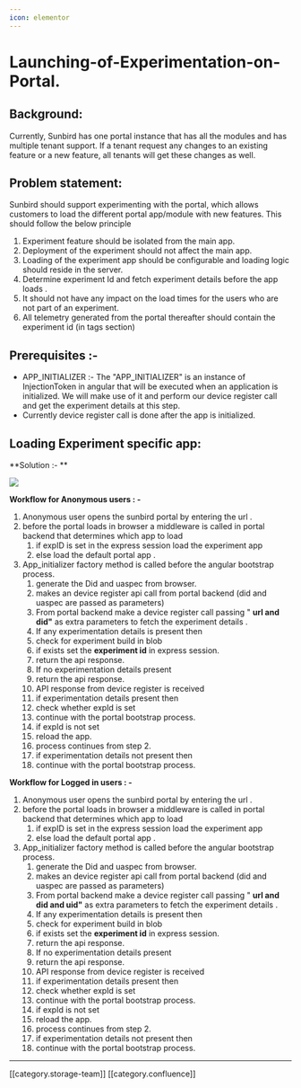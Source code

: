 ```yaml
---
icon: elementor
---
```


# Launching-of-Experimentation-on-Portal.

## Background:&#x20;

Currently, Sunbird has one portal instance that has all the modules and has multiple tenant support. If a tenant request any changes to an existing feature or a new feature, all tenants will get these changes as well.

## Problem statement:

Sunbird should support experimenting with the portal, which allows customers to load the different portal app/module with new features. This should follow the below principle

1. Experiment feature should be isolated from the main app.
2. Deployment of the experiment should not affect the main app.
3. Loading of the experiment app should be configurable and loading logic should reside in the server.
4. Determine experiment Id  and fetch experiment details before the app loads .
5. It should not have any impact on the load times for the users who are not part of an experiment.
6. All telemetry generated from the portal thereafter should contain the experiment id (in tags section)

## Prerequisites :-&#x20;

* APP\_INITIALIZER :- The "APP\_INITIALIZER" is an instance of InjectionToken in angular that  will be executed when an application is initialized. We will make use of it and perform our device register call and get the experiment details at this step.
* Currently device register call is done after the app is initialized.

## Loading Experiment specific app:

\*\*Solution :- \*\*

![](<../../../../.gitbook/assets/Untitled Diagram (1) (1) (1) (2).jpg>)

**Workflow for Anonymous users  : -**

1. Anonymous user opens the sunbird portal by entering the url .
2. before the portal loads in browser a middleware is called in portal backend that determines which app to load
   1. if expID is set in the express session load the experiment app
   2. else load the default portal app .
3. App\_initializer factory method is called before the angular bootstrap process.
   1. generate the Did and uaspec from browser.&#x20;
   2. makes an device register api call from portal backend (did and uaspec are passed as parameters)
   3. From portal backend make a device register call passing " **url and did"** as extra parameters to fetch the experiment details .
   4. If any experimentation details is present then
   5. check for experiment build in blob
   6. if exists set the **experiment id** in express session.
   7. return the api response.
   8. If no experimentation details present&#x20;
   9. return the api response.
   10. API response from device register is received
   11. if experimentation details present then
   12. check whether expId is set
   13. continue with the portal bootstrap process.
   14. if expId is not set&#x20;
   15. reload the app.
   16. process continues from step 2.
   17. if experimentation details not present then
   18. continue with the portal bootstrap process.

**Workflow for Logged in users  : -**

1. Anonymous user opens the sunbird portal by entering the url .
2. before the portal loads in browser a middleware is called in portal backend that determines which app to load
   1. if expID is set in the express session load the experiment app
   2. else load the default portal app .
3. App\_initializer factory method is called before the angular bootstrap process.
   1. generate the Did and uaspec from browser.&#x20;
   2. makes an device register api call from portal backend (did and uaspec are passed as parameters)
   3. From portal backend make a device register call passing " **url and did and uid"** as extra parameters to fetch the experiment details .
   4. If any experimentation details is present then
   5. check for experiment build in blob
   6. if exists set the **experiment id** in express session.
   7. return the api response.
   8. If no experimentation details present&#x20;
   9. return the api response.
   10. API response from device register is received
   11. if experimentation details present then
   12. check whether expId is set
   13. continue with the portal bootstrap process.
   14. if expId is not set&#x20;
   15. reload the app.
   16. process continues from step 2.
   17. if experimentation details not present then
   18. continue with the portal bootstrap process.

***

\[\[category.storage-team]] \[\[category.confluence]]
